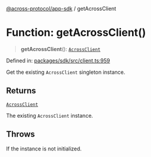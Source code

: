 [@across-protocol/app-sdk](../README.md) / getAcrossClient

# Function: getAcrossClient()

> **getAcrossClient**(): [`AcrossClient`](../classes/AcrossClient.md)

Defined in: [packages/sdk/src/client.ts:959](https://github.com/across-protocol/toolkit/blob/6b29eb5487c0ac0b498f1f420b1793303bd8b70a/packages/sdk/src/client.ts#L959)

Get the existing `AcrossClient` singleton instance.

## Returns

[`AcrossClient`](../classes/AcrossClient.md)

The existing `AcrossClient` instance.

## Throws

If the instance is not initialized.
